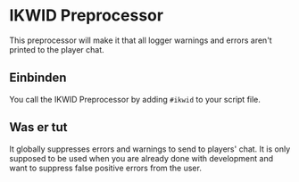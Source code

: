 # IKWID Preprocessor

This preprocessor will make it that all logger warnings and errors aren't printed to the player chat.

## Einbinden

You call the IKWID Preprocessor by adding `#ikwid` to your script file.

## Was er tut

It globally suppresses errors and warnings to send to players' chat. It is only supposed to be used when you are already done with development and want to suppress false positive errors from the user.
